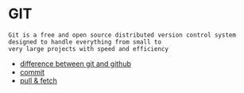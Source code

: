 # GIT
```
Git is a free and open source distributed version control system designed to handle everything from small to 
very large projects with speed and efficiency
```
* [difference between git and github](docs/git.md#difference_between_git_and_github)
* [commit](docs/git.md#commit)
* [pull & fetch](docs/git.md#pull%20&%20fetch)
